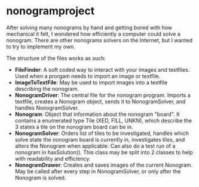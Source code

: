 # nonogramproject
After solving many nonograms by hand and getting bored with how mechanical it felt, I wondered how efficiently a computer could solve a nonogram. There are other nonograms solvers on the Internet, but I wanted to try to implement my own.

The structure of the files works as such:
- <b>FileFinder</b>: A soft coded way to interact with your images and textfiles. Used when a prorgam needs to import an image or textfile.
- <b>ImageToTextFile</b>: May be used to import images into a textfile describing the nonogram.
- <b>NonogramDriver</b>: The central file for the nonogram program. Imports a textfile, creates a Nonogram object, sends it to NonogramSolver, and handles NonogramSolver.
- <b>Nonogram</b>: Object that information about the nonogram "board". It contains a enumerated type Tile (XED, FILL, UNKN), which describe the 3 states a tile on the nonogram board can be in.
- <b>NonogramSolver</b>: Orders list of tiles to be investigated, handles which solve state the nonogram board is currently in, investigates tiles, and alters the Nonogram when applicable. Can also do a test run of a nonogram in hasSolution(). This class may be split into 2 classes to help with readability and efficiency.
- <b>NonogramDrawer</b>: Creates and saves images of the current Nonogram. May be called after every step in NonogramSolver, or only after the Nonogram is solved.



